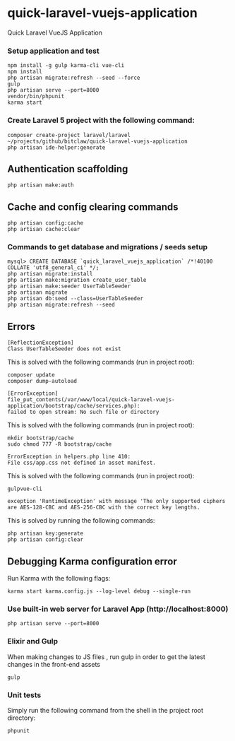 # quick-laravel-vuejs-application

Quick Laravel VueJS Application

### Setup application and test

```shell
npm install -g gulp karma-cli vue-cli
npm install
php artisan migrate:refresh --seed --force
gulp
php artisan serve --port=8000
vendor/bin/phpunit
karma start
```

### Create Laravel 5 project with the following command:

```shell
composer create-project laravel/laravel ~/projects/github/bitclaw/quick-laravel-vuejs-application
php artisan ide-helper:generate
```

## Authentication scaffolding

```shell
php artisan make:auth
```

## Cache and config clearing commands

```shell
php artisan config:cache
php artisan cache:clear
```

### Commands to get database and migrations / seeds setup

```shell
mysql> CREATE DATABASE `quick_laravel_vuejs_application` /*!40100 COLLATE 'utf8_general_ci' */;
php artisan migrate:install
php artisan make:migration create_user_table
php artisan make:seeder UserTableSeeder
php artisan migrate
php artisan db:seed --class=UserTableSeeder
php artisan migrate:refresh --seed
```

## Errors

```shell
[ReflectionException]
Class UserTableSeeder does not exist
```

This is solved with the following commands (run in project root):

```shell
composer update
composer dump-autoload
```

```shell
[ErrorException]                                                                                                                                  
file_put_contents(/var/www/local/quick-laravel-vuejs-application/bootstrap/cache/services.php):
failed to open stream: No such file or directory
```

This is solved with the following commands (run in project root):

```shell
mkdir bootstrap/cache
sudo chmod 777 -R bootstrap/cache
```

```shell
ErrorException in helpers.php line 410:
File css/app.css not defined in asset manifest.
```

This is solved with the following commands (run in project root):

```shell
gulpvue-cli
```

```shell
exception 'RuntimeException' with message 'The only supported ciphers are AES-128-CBC and AES-256-CBC with the correct key lengths.
```

This is solved by running the following commands:

```shell
php artisan key:generate
php artisan config:clear
```

## Debugging Karma configuration error

Run Karma with the following flags:

```shell
karma start karma.config.js --log-level debug --single-run
```

### Use built-in web server for Laravel App (http://localhost:8000)

```shell
php artisan serve --port=8000
```

### Elixir and Gulp

When making changes to JS files , run gulp in order to get the latest changes in the front-end assets

```shell
gulp
```

### Unit tests

Simply run the following command from the shell in the project root directory:

```shell
phpunit
```

